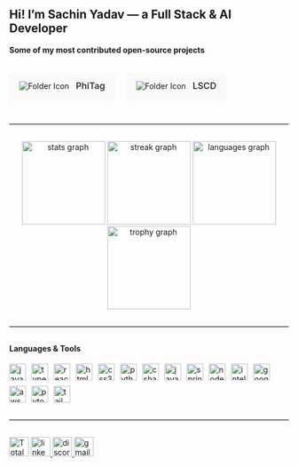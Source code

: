 <h2 align="left">Hi! I’m Sachin Yadav — a Full Stack & AI Developer</h2>

<h4 align="left" style="margin-top: 10px;">Some of my most contributed open-source projects</h4>

<div align="left" style="display: flex; gap: 20px; flex-wrap: wrap; margin: 12px 0;">

  <!-- PhiTag -->
  <a href="https://github.com/Garrafao/phitag" target="_blank" style="
    flex: 1 1 240px;
    text-decoration: none;
    display: flex;
    align-items: center;
    gap: 12px;
    background-color: #f9f9f9;
    padding: 14px 18px;
    border-radius: 8px;
    box-shadow: 0 1px 3px rgba(0,0,0,0.05);
    transition: background 0.2s ease, box-shadow 0.2s ease;
  ">
    <img src="https://img.icons8.com/fluency/48/folder-invoices.png" alt="Folder Icon" />
    <span style="font-size: 16px; font-weight: 600; color: #333;">PhiTag</span>
  </a>

  <!-- LSCD Benchmark -->
  <a href="https://github.com/Garrafao/LSCDBenchmark" target="_blank" style="
    flex: 1 1 240px;
    text-decoration: none;
    display: flex;
    align-items: center;
    gap: 12px;
    background-color: #f9f9f9;
    padding: 14px 18px;
    border-radius: 8px;
    box-shadow: 0 1px 3px rgba(0,0,0,0.05);
    transition: background 0.2s ease, box-shadow 0.2s ease;
  ">
    <img src="https://img.icons8.com/fluency/48/folder-invoices.png" alt="Folder Icon" />
    <span style="font-size: 16px; font-weight: 600; color: #333;">LSCD</span>
  </a>

</div>


<hr style="margin: 30px 0; border: none; border-top: 1px solid #ccc;" />

<div align="center">
  <img src="https://github-readme-stats.vercel.app/api?username=sachinn12&hide_title=false&hide_rank=false&show_icons=true&include_all_commits=true&count_private=true&disable_animations=false&theme=dracula&locale=en&hide_border=false" height="150" alt="stats graph" />
  <img src="https://streak-stats.demolab.com?user=sachinn12&locale=en&mode=daily&theme=dracula&hide_border=false&border_radius=5" height="150" alt="streak graph" />
  <img src="https://github-readme-stats.vercel.app/api/top-langs?username=sachinn12&locale=en&hide_title=false&layout=compact&card_width=320&langs_count=5&theme=dracula&hide_border=false" height="150" alt="languages graph" />
  <img src="https://github-profile-trophy.vercel.app?username=sachinn12&no-frame=false" height="150" alt="trophy graph" />
</div>

<hr style="margin: 30px 0; border: none; border-top: 1px solid #ccc;" />

<h4 align="left">Languages & Tools</h4>

<div align="left" style="display: flex; flex-wrap: wrap; gap: 10px; margin-top: 12px;">
  <img src="https://cdn.jsdelivr.net/gh/devicons/devicon/icons/javascript/javascript-original.svg" height="30" alt="javascript logo" />
  <img src="https://cdn.jsdelivr.net/gh/devicons/devicon/icons/typescript/typescript-original.svg" height="30" alt="typescript logo" />
  <img src="https://cdn.jsdelivr.net/gh/devicons/devicon/icons/react/react-original.svg" height="30" alt="react logo" />
  <img src="https://cdn.jsdelivr.net/gh/devicons/devicon/icons/html5/html5-original.svg" height="30" alt="html5 logo" />
  <img src="https://cdn.jsdelivr.net/gh/devicons/devicon/icons/css3/css3-original.svg" height="30" alt="css3 logo" />
  <img src="https://cdn.jsdelivr.net/gh/devicons/devicon/icons/python/python-original.svg" height="30" alt="python logo" />
  <img src="https://cdn.jsdelivr.net/gh/devicons/devicon/icons/csharp/csharp-original.svg" height="30" alt="csharp logo" />
  <img src="https://cdn.jsdelivr.net/gh/devicons/devicon/icons/java/java-original.svg" height="30" alt="java logo" />
  <img src="https://cdn.jsdelivr.net/gh/devicons/devicon/icons/spring/spring-original.svg" height="30" alt="spring logo" />
  <img src="https://cdn.jsdelivr.net/gh/devicons/devicon/icons/nodejs/nodejs-original.svg" height="30" alt="nodejs logo" />
  <img src="https://cdn.jsdelivr.net/gh/devicons/devicon/icons/intellij/intellij-original.svg" height="30" alt="intellij logo" />
  <img src="https://cdn.jsdelivr.net/gh/devicons/devicon/icons/googlecloud/googlecloud-original.svg" height="30" alt="googlecloud logo" />
  <img src="https://skillicons.dev/icons?i=aws" height="30" alt="aws logo" />
  <img src="https://cdn.simpleicons.org/pytorch/EE4C2C" height="30" alt="pytorch logo" />
  <img src="https://skillicons.dev/icons?i=tailwind" height="30" alt="tailwind logo" />
</div>

<hr style="margin: 30px 0; border: none; border-top: 1px solid #ccc;" />

<div align="left">
    <img src="https://visitor-badge.laobi.icu/badge?page_id=sachhinn.profile" alt="Total Profile Visits" height="35"/>

  <a href="https://www.linkedin.com/in/sachhinn/" target="_blank">
    <img src="https://img.shields.io/static/v1?message=LinkedIn&logo=linkedin&label=&color=0077B5&logoColor=white&labelColor=&style=for-the-badge" height="35" alt="linkedin logo"  />
  </a>
  <a href="https://discord.com/users/1155905027609727028" target="_blank">
    <img src="https://img.shields.io/static/v1?message=Discord&logo=discord&label=&color=7289DA&logoColor=white&labelColor=&style=for-the-badge" height="35" alt="discord logo"  />
  </a>
  <a href="mailto:sachindv42@gmail.com" target="_blank">
    <img src="https://img.shields.io/static/v1?message=Gmail&logo=gmail&label=&color=D14836&logoColor=white&labelColor=&style=for-the-badge" height="35" alt="gmail logo"  />
  </a>
</div>

<br clear="both">
